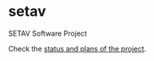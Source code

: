 # setav
SETAV Software Project

Check the [status and plans of the project](https://github.com/se-buw/setav/projects/1).
